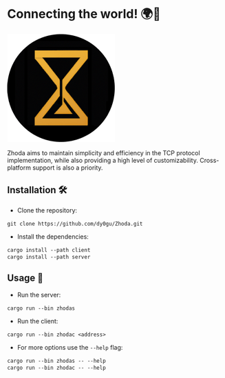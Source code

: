 # Connecting the world! 🌍📩

![logo](logo.png)

Zhoda aims to maintain simplicity and efficiency in the TCP protocol implementation, while also providing a high level of customizability. Cross-platform support is also a priority.

## Installation 🛠️

- Clone the repository:

```shell
git clone https://github.com/dy0gu/Zhoda.git
```

- Install the dependencies:

```shell
cargo install --path client
cargo install --path server
```

## Usage 🔷

- Run the server:

```shell
cargo run --bin zhodas
```

- Run the client:

```shell
cargo run --bin zhodac <address>
```

- For more options use the `--help` flag:

```shell
cargo run --bin zhodas -- --help
cargo run --bin zhodac -- --help
```
